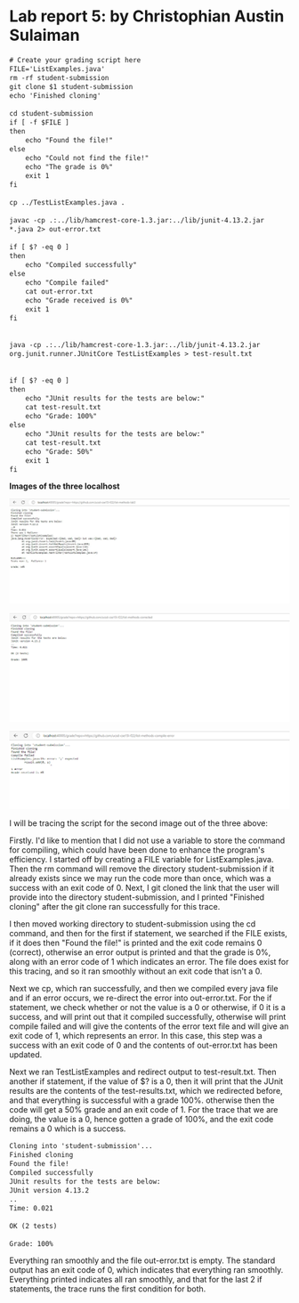 #  Lab report 5: by Christophian Austin Sulaiman
```
# Create your grading script here
FILE='ListExamples.java'
rm -rf student-submission
git clone $1 student-submission
echo 'Finished cloning'

cd student-submission
if [ -f $FILE ]
then
    echo "Found the file!"
else
    echo "Could not find the file!"
    echo "The grade is 0%"
    exit 1
fi

cp ../TestListExamples.java .

javac -cp .:../lib/hamcrest-core-1.3.jar:../lib/junit-4.13.2.jar *.java 2> out-error.txt

if [ $? -eq 0 ]
then
    echo "Compiled successfully"
else
    echo "Compile failed"
    cat out-error.txt
    echo "Grade received is 0%"
    exit 1
fi


java -cp .:../lib/hamcrest-core-1.3.jar:../lib/junit-4.13.2.jar org.junit.runner.JUnitCore TestListExamples > test-result.txt


if [ $? -eq 0 ]
then
    echo "JUnit results for the tests are below:"
    cat test-result.txt
    echo "Grade: 100%"
else
    echo "JUnit results for the tests are below:"
    cat test-result.txt
    echo "Grade: 50%"
    exit 1
fi
```

**Images of the three localhost**

![Image](FIRST.jpg)

![Image](SECOND.png)

![Image](THIRD.png)

I will be tracing the script for the second image out of the three above:

Firstly. I'd like to mention that I did not use a variable to store the command for compiling, which could have been done to enhance the program's efficiency. I started off by creating a FILE variable for ListExamples.java. Then the rm command will remove the directory student-submission if it already exists since we may run the code more than once, which was a success with an exit code of 0. Next, I git cloned the link that the user will provide into the directory student-submission, and I printed "Finished cloning" after the git clone ran successfully for this trace. 

I then moved working directory to student-submission using the cd command, and then for the first if statement, we searched if the FILE exists, if it does then "Found the file!" is printed and the exit code remains 0 (correct), otherwise an error output is printed and that the grade is 0%, along with an error code of 1 which indicates an error. The file does exist for this tracing, and so it ran smoothly without an exit code that isn't a 0. 

Next we cp, which ran successfully, and then we compiled every java file and if an error occurs, we re-direct the error into out-error.txt. For the if statement, we check whether or not the value is a 0 or otherwise, if 0 it is a success, and will print out that it compiled successfully, otherwise will print compile failed and will give the contents of the error text file and will give an exit code of 1, which represents an error. In this case, this step was a success with an exit code of 0 and the contents of out-error.txt has been updated. 

Next we ran TestListExamples and redirect output to test-result.txt. Then another if statement, if the value of $? is a 0, then it will print that the JUnit results are the contents of the test-results.txt, which we redirected before, and that everything is successful with a grade 100%. otherwise then the code will get a 50% grade and an exit code of 1. For the trace that we are doing, the value is a 0, hence gotten a grade of 100%, and the exit code remains a 0 which is a success.

```
Cloning into 'student-submission'...
Finished cloning
Found the file!
Compiled successfully
JUnit results for the tests are below:
JUnit version 4.13.2
..
Time: 0.021

OK (2 tests)

Grade: 100%
```
Everything ran smoothly and the file out-error.txt is empty. The standard output has an exit code of 0, which indicates that everything ran smoothly. Everything printed indicates all ran smoothly, and that for the last 2 if statements, the trace runs the first condition for both.